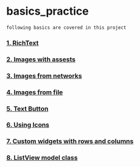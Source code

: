# basics_practice

`following basics are covered in this project`

### [1. RichText](https://github.com/abdulwaheedchachar/Flutter-Practice/commit/eff0ee7780aaeac21478b76d4d704b9e8329607f)
### [2. Images with assests](https://github.com/abdulwaheedchachar/Flutter-Practice/commit/f0ea9ac35e30f735783485a0bde8c6d439f8ec3a)
### [3. Images from networks](https://github.com/abdulwaheedchachar/Flutter-Practice/commit/cc375cbfbaf0d0d9b7da79ef4031b2a9d4b6d553)
### [4. Images from file](https://github.com/abdulwaheedchachar/Flutter-Practice/commit/f0ea9ac35e30f735783485a0bde8c6d439f8ec3a)
### [5. Text Button](https://github.com/abdulwaheedchachar/Flutter-Practice/commit/f2edd5bfdbcdc18bc2ac887b336e94703e0a3a7f)
### [6. Using Icons](https://github.com/abdulwaheedchachar/Flutter-Practice/commit/366d2a550c784ee497ad2280f0f5675e843e2f7b)
### [7. Custom widgets with rows and columns](https://github.com/abdulwaheedchachar/Flutter-Practice/commit/3863e8c00cc0a1d2c8f44edd3251102477100c2e)
### [8. ListView model class](https://github.com/abdulwaheedchachar/Flutter-Practice/commit/f6044ae1fa443a55b21c6756a74f9fa2c9c3ffaf)

